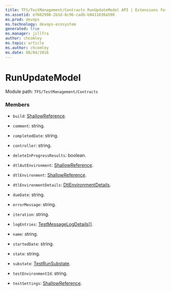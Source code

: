 ```yaml
---
title: TFS/TestManagement/Contracts RunUpdateModel API | Extensions for Azure DevOps Services
ms.assetid: e7662998-2b1d-6c96-cadb-b8411030a590
ms.prod: devops
ms.technology: devops-ecosystem
generated: true
ms.manager: jillfra
author: chcomley
ms.topic: article
ms.author: chcomley
ms.date: 08/04/2016
---
```


# RunUpdateModel

Module path: `TFS/TestManagement/Contracts`


### Members

* `build`: [ShallowReference](../../../TFS/TestManagement/Contracts/ShallowReference.md). 

* `comment`: string. 

* `completedDate`: string. 

* `controller`: string. 

* `deleteInProgressResults`: boolean. 

* `dtlAutEnvironment`: [ShallowReference](../../../TFS/TestManagement/Contracts/ShallowReference.md). 

* `dtlEnvironment`: [ShallowReference](../../../TFS/TestManagement/Contracts/ShallowReference.md). 

* `dtlEnvironmentDetails`: [DtlEnvironmentDetails](../../../TFS/TestManagement/Contracts/DtlEnvironmentDetails.md). 

* `dueDate`: string. 

* `errorMessage`: string. 

* `iteration`: string. 

* `logEntries`: [TestMessageLogDetails](../../../TFS/TestManagement/Contracts/TestMessageLogDetails.md)[]. 

* `name`: string. 

* `startedDate`: string. 

* `state`: string. 

* `substate`: [TestRunSubstate](../../../TFS/TestManagement/Contracts/TestRunSubstate.md). 

* `testEnvironmentId`: string. 

* `testSettings`: [ShallowReference](../../../TFS/TestManagement/Contracts/ShallowReference.md). 


